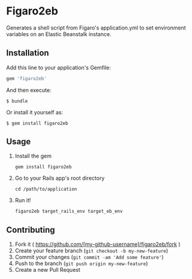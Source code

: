 # Figaro2eb

Generates a shell script from Figaro's application.yml to set environment variables on an Elastic Beanstalk instance.

## Installation

Add this line to your application's Gemfile:

```ruby
gem 'figaro2eb'
```

And then execute:

    $ bundle

Or install it yourself as:

    $ gem install figaro2eb

## Usage

1. Install the gem
    ```
    gem install figaro2eb
    ```

2. Go to your Rails app's root directory
    ```
    cd /path/to/application
    ```

3. Run it!
    ```
    figaro2eb target_rails_env target_eb_env
    ```

## Contributing

1. Fork it ( https://github.com/[my-github-username]/figaro2eb/fork )
2. Create your feature branch (`git checkout -b my-new-feature`)
3. Commit your changes (`git commit -am 'Add some feature'`)
4. Push to the branch (`git push origin my-new-feature`)
5. Create a new Pull Request

